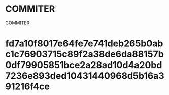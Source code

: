 # COMMITER
COMMITER






# fd7a10f8017e64fe7e741deb265b0abc1c76903715c89f2a38de6da88157b0df79905851bce2a28ad10d4a20bd7236e893ded10431440968d5b16a391216f4ce

